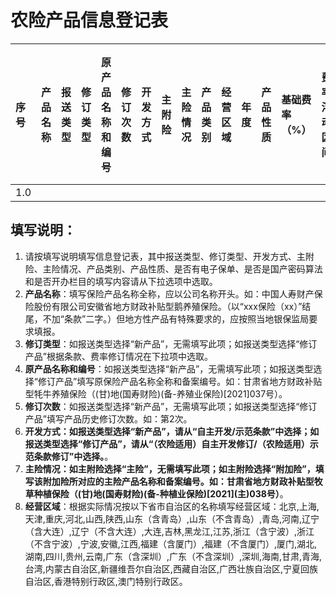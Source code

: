 # **农险产品信息登记表**

| 序号 | 产品名称 | 报送类型 | 修订类型 | 原产品名称和编号 | 修订次数 | 开发方式 | 主附险 | 主险情况 | 产品类别 | 经营区域 | 年度 | 产品性质 | 基础费率（%） | 费率浮动区间 | 费率浮动系数 | 是否有电子保单 | 是否是国产密码算法 | 保险标的 | 是否开办 | 开办日期 | 保险期间 | 绝对免赔率（额） | 相对免赔率（额） | 备注栏 |
| :---- | :---- | :---- | :---- | :---- | :---- | :---- | :---- | :---- | :---- | :---- | :---- | :---- | :---- | :---- | :---- | :---- | :---- | :---- | :---- | :---- | :---- | :---- | :---- | :---- |
| 1.0 |  |  |  |  |  |  |  |  |  |  |  |  |  |  |  |  |  |  |  |  |  |  |  |  |

## **填写说明：**

1. 请按填写说明填写信息登记表，其中报送类型、修订类型、开发方式、主附险、主险情况、产品类别、产品性质、是否有电子保单、是否是国产密码算法和是否开办栏目的填写内容请从下拉选项中选取。  
2. **产品名称**：填写保险产品名称全称，应以公司名称开头。如：中国人寿财产保险股份有限公司安徽省地方财政补贴型鹅养殖保险。（以“xxx保险（xx）”结尾，不加“条款”二字。）但地方性产品有特殊要求的，应按照当地银保监局要求填报。  
3. **修订类型**：如报送类型选择“新产品”，无需填写此项；如报送类型选择“修订产品”根据条款、费率修订情况在下拉项中选取。  
4. **原产品名称和编号**：如报送类型选择“新产品”，无需填写此项；如报送类型选择“修订产品”填写原保险产品名称全称和备案编号。如：甘肃省地方财政补贴型牦牛养殖保险（(甘)地(国寿财险)(备-养殖业保险)[2021]037号）。  
5. **修订次数**：如报送类型选择“新产品”，无需填写此项；如报送类型选择“修订产品”填写产品历史修订次数。如：第2次。  
6. **开发方式：如报送类型选择“新产品”，请从“自主开发/示范条款”中选择；如报送类型选择“修订产品”，请从“（农险适用）自主开发修订/（农险适用）示范条款修订”中选择。**。  
7. **主险情况：如主附险选择“主险”，无需填写此项；如主附险选择“附加险”，填写该附加险所对应的主险产品名称和备案编号。如：甘肃省地方财政补贴型牧草种植保险（(甘)地(国寿财险)(备-种植业保险)\[2021\](主)038号）**。  
8. **经营区域**：根据实际情况按以下省市自治区的名称填写经营区域：北京,上海,天津,重庆,河北,山西,陕西,山东（含青岛）,山东（不含青岛）,青岛,河南,辽宁（含大连）,辽宁（不含大连）,大连,吉林,黑龙江,江苏,浙江（含宁波）,浙江（不含宁波）,宁波,安徽,江西,福建（含厦门）,福建（不含厦门）,厦门,湖北,湖南,四川,贵州,云南,广东（含深圳）,广东（不含深圳）,深圳,海南,甘肃,青海,台湾,内蒙古自治区,新疆维吾尔自治区,西藏自治区,广西壮族自治区,宁夏回族自治区,香港特别行政区,澳门特别行政区。